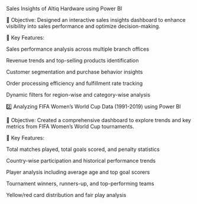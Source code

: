 
Sales Insights of Altiq Hardware using Power BI

🔹 Objective: Designed an interactive sales insights dashboard to enhance visibility into sales performance and optimize decision-making.

🔹 Key Features:

Sales performance analysis across multiple branch offices

Revenue trends and top-selling products identification

Customer segmentation and purchase behavior insights

Order processing efficiency and fulfillment rate tracking

Dynamic filters for region-wise and category-wise analysis

2️⃣ Analyzing FIFA Women’s World Cup Data (1991-2019) using Power BI

🔹 Objective: Created a comprehensive dashboard to explore trends and key metrics from FIFA Women’s World Cup tournaments.

🔹 Key Features:

Total matches played, total goals scored, and penalty statistics

Country-wise participation and historical performance trends

Player analysis including average age and top goal scorers

Tournament winners, runners-up, and top-performing teams

Yellow/red card distribution and fair play analysis

